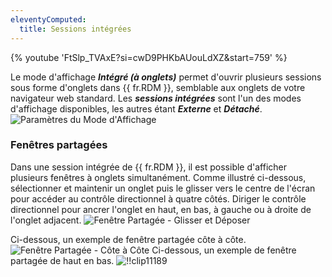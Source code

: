 ```yaml
---
eleventyComputed:
  title: Sessions intégrées
---
```

{% youtube 'FtSlp_TVAxE?si=cwD9PHKbAUouLdXZ&amp;start=759' %}

Le mode d'affichage ***Intégré (à onglets)*** permet d'ouvrir plusieurs sessions sous forme d'onglets dans {{ fr.RDM }}, semblable aux onglets de votre navigateur web standard. Les ***sessions intégrées*** sont l'un des modes d'affichage disponibles, les autres étant ***Externe*** et ***Détaché***.
![Paramètres du Mode d'Affichage](https://cdnweb.devolutions.net/docs/docs_en_rdm_windows_clip11186.png)

### Fenêtres partagées

Dans une session intégrée de {{ fr.RDM }}, il est possible d'afficher plusieurs fenêtres à onglets simultanément. Comme illustré ci-dessous, sélectionner et maintenir un onglet puis le glisser vers le centre de l'écran pour accéder au contrôle directionnel à quatre côtés. Diriger le contrôle directionnel pour ancrer l'onglet en haut, en bas, à gauche ou à droite de l'onglet adjacent.
![Fenêtre Partagée - Glisser et Déposer](https://cdnweb.devolutions.net/docs/docs_en_rdm_windows_clip11187.png)

Ci-dessous, un exemple de fenêtre partagée côte à côte.
![Fenêtre Partagée - Côte à Côte](https://cdnweb.devolutions.net/docs/docs_en_rdm_windows_clip11188.png)
Ci-dessous, un exemple de fenêtre partagée de haut en bas.
![!!clip11189](https://cdnweb.devolutions.net/docs/docs_en_rdm_windows_clip11189.png)
